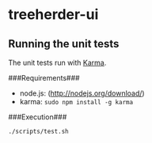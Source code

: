 treeherder-ui
=============


Running the unit tests
----------------------

The unit tests run with [Karma](http://karma-runner.github.io/0.8/config/configuration-file.html).


###Requirements###


* node.js: (http://nodejs.org/download/)
* karma: ``sudo npm install -g karma``


###Execution###

    ./scripts/test.sh